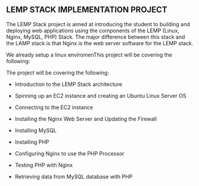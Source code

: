 
## LEMP STACK IMPLEMENTATION PROJECT

The LEMP Stack project is aimed at introducing the student to building and deploying web applications using the components of the LEMP (Linux, Nginx, MySQL, PHP) Stack. The major difference between this stack and the LAMP stack is that Nginx is the web server software for the LEMP stack. 

We already setup a linux enviromenThis project will be covering the following:

The project will be covering the following:

- Introduction to the LEMP Stack architecture

- Spinning up an EC2 instance and creating an Ubuntu Linux Server OS

- Connecting to the EC2 instance

- Installing the Nginx Web Server and Updating the Firewall

- Installing MySQL

- Installing PHP

- Configuring Nginx to use the PHP Processor

- Testing PHP with Nginx

- Retrieving data from MySQL database with PHP



